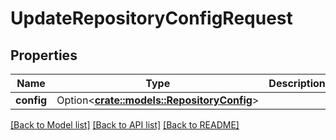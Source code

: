 # UpdateRepositoryConfigRequest

## Properties

Name | Type | Description | Notes
------------ | ------------- | ------------- | -------------
**config** | Option<[**crate::models::RepositoryConfig**](RepositoryConfig.md)> |  | [optional]

[[Back to Model list]](../README.md#documentation-for-models) [[Back to API list]](../README.md#documentation-for-api-endpoints) [[Back to README]](../README.md)


